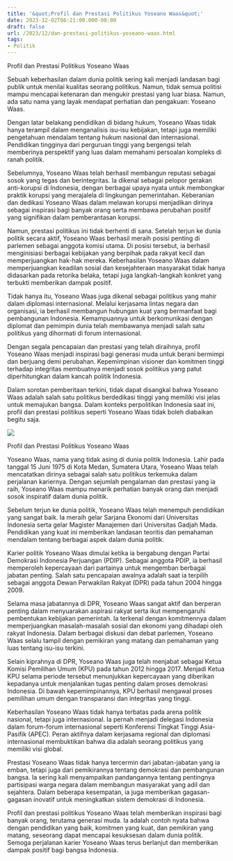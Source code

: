 ```yaml
---
title: '&quot;Profil dan Prestasi Politikus Yoseano Waas&quot;'
date: 2023-12-02T06:21:00.000-08:00
draft: false
url: /2023/12/dan-prestasi-politikus-yoseano-waas.html
tags: 
- Politik
---
```


  

Profil dan Prestasi Politikus Yoseano Waas

  

Sebuah keberhasilan dalam dunia politik sering kali menjadi landasan bagi publik untuk menilai kualitas seorang politikus. Namun, tidak semua politisi mampu mencapai ketenaran dan mengukir prestasi yang luar biasa. Namun, ada satu nama yang layak mendapat perhatian dan pengakuan: Yoseano Waas.

  

Dengan latar belakang pendidikan di bidang hukum, Yoseano Waas tidak hanya terampil dalam menganalisis isu-isu kebijakan, tetapi juga memiliki pengetahuan mendalam tentang hukum nasional dan internasional. Pendidikan tingginya dari perguruan tinggi yang bergengsi telah memberinya perspektif yang luas dalam memahami persoalan kompleks di ranah politik.

  

Sebelumnya, Yoseano Waas telah berhasil membangun reputasi sebagai sosok yang tegas dan berintegritas. Ia dikenal sebagai pelopor gerakan anti-korupsi di Indonesia, dengan berbagai upaya nyata untuk membongkar praktik korupsi yang merajalela di lingkungan pemerintahan. Keberanian dan dedikasi Yoseano Waas dalam melawan korupsi menjadikan dirinya sebagai inspirasi bagi banyak orang serta membawa perubahan positif yang signifikan dalam pemberantasan korupsi.

  

Namun, prestasi politikus ini tidak berhenti di sana. Setelah terjun ke dunia politik secara aktif, Yoseano Waas berhasil meraih posisi penting di parlemen sebagai anggota komisi utama. Di posisi tersebut, ia berhasil menginisiasi berbagai kebijakan yang berpihak pada rakyat kecil dan memperjuangkan hak-hak mereka. Keberhasilan Yoseano Waas dalam memperjuangkan keadilan sosial dan kesejahteraan masyarakat tidak hanya didasarkan pada retorika belaka, tetapi juga langkah-langkah konkret yang terbukti memberikan dampak positif.

  

Tidak hanya itu, Yoseano Waas juga dikenal sebagai politikus yang mahir dalam diplomasi internasional. Melalui kerjasama lintas negara dan organisasi, ia berhasil membangun hubungan kuat yang bermanfaat bagi pembangunan Indonesia. Kemampuannya untuk berkomunikasi dengan diplomat dan pemimpin dunia telah membawanya menjadi salah satu politikus yang dihormati di forum internasional.

  

Dengan segala pencapaian dan prestasi yang telah diraihnya, profil Yoseano Waas menjadi inspirasi bagi generasi muda untuk berani bermimpi dan berjuang demi perubahan. Kepemimpinan visioner dan komitmen tinggi terhadap integritas membuatnya menjadi sosok politikus yang patut diperhitungkan dalam kancah politik Indonesia.

  

Dalam sorotan pemberitaan terkini, tidak dapat disangkal bahwa Yoseano Waas adalah salah satu politikus berdedikasi tinggi yang memiliki visi jelas untuk memajukan bangsa. Dalam konteks perpolitikan Indonesia saat ini, profil dan prestasi politikus seperti Yoseano Waas tidak boleh diabaikan begitu saja.

  

![](https://i.ytimg.com/vi/3dtF-tcHiEA/maxresdefault.jpg)

  

Profil dan Prestasi Politikus Yoseano Waas

  

Yoseano Waas, nama yang tidak asing di dunia politik Indonesia. Lahir pada tanggal 15 Juni 1975 di Kota Medan, Sumatera Utara, Yoseano Waas telah mencatatkan dirinya sebagai salah satu politikus terkemuka dalam perjalanan kariernya. Dengan sejumlah pengalaman dan prestasi yang ia raih, Yoseano Waas mampu menarik perhatian banyak orang dan menjadi sosok inspiratif dalam dunia politik.

  

Sebelum terjun ke dunia politik, Yoseano Waas telah menempuh pendidikan yang sangat baik. Ia meraih gelar Sarjana Ekonomi dari Universitas Indonesia serta gelar Magister Manajemen dari Universitas Gadjah Mada. Pendidikan yang kuat ini memberikan landasan teoritis dan pemahaman mendalam tentang berbagai aspek dalam dunia politik.

  

Karier politik Yoseano Waas dimulai ketika ia bergabung dengan Partai Demokrasi Indonesia Perjuangan (PDIP). Sebagai anggota PDIP, ia berhasil memperoleh kepercayaan dari partainya untuk mengemban berbagai jabatan penting. Salah satu pencapaian awalnya adalah saat ia terpilih sebagai anggota Dewan Perwakilan Rakyat (DPR) pada tahun 2004 hingga 2009.

  

Selama masa jabatannya di DPR, Yoseano Waas sangat aktif dan berperan penting dalam menyuarakan aspirasi rakyat serta ikut mempengaruhi pembentukan kebijakan pemerintah. Ia terkenal dengan komitmennya dalam memperjuangkan masalah-masalah sosial dan ekonomi yang dihadapi oleh rakyat Indonesia. Dalam berbagai diskusi dan debat parlemen, Yoseano Waas selalu tampil dengan pemikiran yang matang dan pemahaman yang luas tentang isu-isu terkini.

  

Selain kiprahnya di DPR, Yoseano Waas juga telah menjabat sebagai Ketua Komisi Pemilihan Umum (KPU) pada tahun 2012 hingga 2017. Menjadi Ketua KPU selama periode tersebut menunjukkan kepercayaan yang diberikan kepadanya untuk menjalankan tugas penting dalam proses demokrasi Indonesia. Di bawah kepemimpinannya, KPU berhasil mengawal proses pemilihan umum dengan transparansi dan integritas yang tinggi.

  

Keberhasilan Yoseano Waas tidak hanya terbatas pada arena politik nasional, tetapi juga internasional. Ia pernah menjadi delegasi Indonesia dalam forum-forum internasional seperti Konferensi Tingkat Tinggi Asia-Pasifik (APEC). Peran aktifnya dalam kerjasama regional dan diplomasi internasional membuktikan bahwa dia adalah seorang politikus yang memiliki visi global.

  

Prestasi Yoseano Waas tidak hanya tercermin dari jabatan-jabatan yang ia emban, tetapi juga dari pemikirannya tentang demokrasi dan pembangunan bangsa. Ia sering kali menyampaikan pandangannya tentang pentingnya partisipasi warga negara dalam membangun masyarakat yang adil dan sejahtera. Dalam beberapa kesempatan, ia juga memberikan gagasan-gagasan inovatif untuk meningkatkan sistem demokrasi di Indonesia.

  

Profil dan prestasi politikus Yoseano Waas telah memberikan inspirasi bagi banyak orang, terutama generasi muda. Ia adalah contoh nyata bahwa dengan pendidikan yang baik, komitmen yang kuat, dan pemikiran yang matang, seseorang dapat mencapai kesuksesan dalam dunia politik. Semoga perjalanan karier Yoseano Waas terus berlanjut dan memberikan dampak positif bagi bangsa Indonesia.